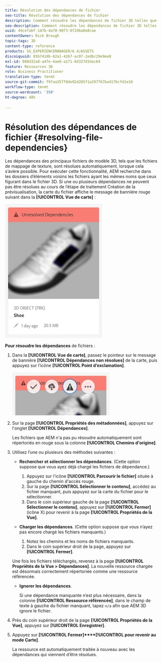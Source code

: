 ```yaml
---
title: Résolution des dépendances de fichier
seo-title: Résolution des dépendances de fichier
description: Comment résoudre les dépendances de fichier 3D telles que des fichiers de correspondance de texture lorsque la résolution automatique échoue.
seo-description: Comment résoudre les dépendances de fichier 3D telles que des fichiers de correspondance de texture lorsque la résolution automatique échoue.
uuid: 49cefabf-147b-4a78-90f3-0f2d6a8e8cae
contentOwner: Rick Brough
topic-tags: 3D
content-type: reference
products: SG_EXPERIENCEMANAGER/6.4/ASSETS
discoiquuid: 05b7410b-82a1-4267-ac07-2edbc29e9ee8
exl-id: 088d32a8-a47e-4ae6-a171-8d327d3dac64
feature: Ressources 3D
role: Business Practitioner
translation-type: tm+mt
source-git-commit: f9faa357f8de92d205f1a297767ba4176cfd1e10
workflow-type: tm+mt
source-wordcount: '350'
ht-degree: 48%

---
```


# Résolution des dépendances de fichier {#resolving-file-dependencies}

Les dépendances des principaux fichiers de modèle 3D, tels que les fichiers de mappage de texture, sont résolues automatiquement, lorsque cela s’avère possible. Pour exécuter cette fonctionnalité, AEM recherche dans les dossiers d’éléments voisins les fichiers ayant les mêmes noms que ceux figurant dans le fichier 3D. Si une ou plusieurs dépendances ne peuvent pas être résolues au cours de l’étape de traitement Création de la prévisualisation, la carte du fichier affiche le message de bannière rouge suivant dans la **[!UICONTROL Vue de carte]** :

![chlimage_1-124](assets/chlimage_1-124.png)

**Pour résoudre les dépendances** de fichiers :

1. Dans la **[!UICONTROL Vue de carte]**, passez le pointeur sur le message de bannière **[!UICONTROL Dépendances non résolues]** de la carte, puis appuyez sur l’icône **[!UICONTROL Point d’exclamation]**.

   ![chlimage_1-125](assets/chlimage_1-125.png)

1. Sur la page **[!UICONTROL Propriétés des métadonnées]**, appuyez sur l&#39;onglet **[!UICONTROL Dépendances]**.

   Les fichiers que AEM n&#39;a pas pu résoudre automatiquement sont répertoriés en rouge sous la colonne **[!UICONTROL Chemins d&#39;origine]**.

1. Utilisez l’une ou plusieurs des méthodes suivantes :

   * **Rechercher et sélectionner les dépendances**. (Cette option suppose que vous ayez déjà chargé les fichiers de dépendance.)

      1. Appuyez sur l&#39;icône **[!UICONTROL Parcourir le fichier]** située à gauche du chemin d&#39;accès rouge.
      1. Sur la page **[!UICONTROL Sélectionner le contenu]**, accédez au fichier manquant, puis appuyez sur la carte du fichier pour le sélectionner.
      1. Dans le coin supérieur gauche de la page **[!UICONTROL Sélectionner le contenu]**, appuyez sur **[!UICONTROL Fermer]** (icône X) pour revenir à la page **[!UICONTROL Propriétés de la Vue]**.
   * **Charger les dépendances**. (Cette option suppose que vous n’ayez pas encore chargé les fichiers manquants.)

      1. Notez les chemins et les noms de fichiers manquants.
      1. Dans le coin supérieur droit de la page, appuyez sur **[!UICONTROL Fermer]**.

   Une fois les fichiers téléchargés, revenez à la page **[!UICONTROL Propriétés de la Vue > Dépendances]**. La nouvelle ressource chargée est désormais correctement répertoriée comme une ressource référencée.

   * **Ignorer les dépendances**.

      Si une dépendance manquante n’est plus nécessaire, dans la colonne **[!UICONTROL Ressource référencée]**, dans le champ de texte à gauche du fichier manquant, tapez `n/a` afin que AEM 3D ignore le fichier.



1. Près du coin supérieur droit de la page **[!UICONTROL Propriétés de la Vue]**, appuyez sur **[!UICONTROL Enregistrer]**.
1. Appuyez sur **[!UICONTROL Fermer]****[!UICONTROL pour revenir au mode Carte]**.

   La ressource est automatiquement traitée à nouveau avec les dépendances qui viennent d’être résolues.
